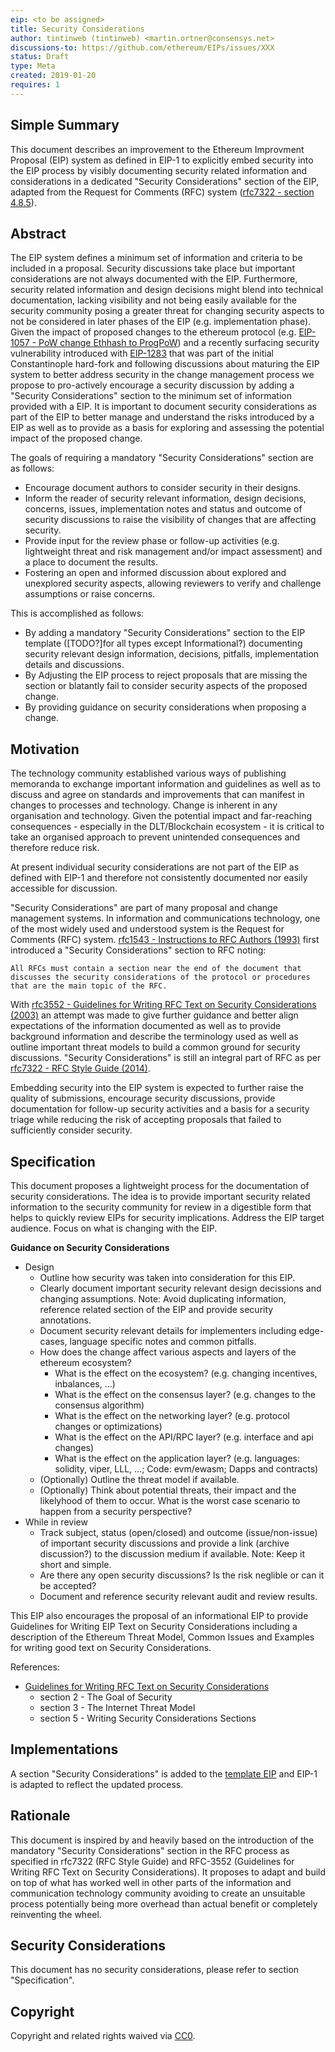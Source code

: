 ```yaml
---
eip: <to be assigned>
title: Security Considerations
author: tintinweb (tintinweb) <martin.ortner@consensys.net>
discussions-to: https://github.com/ethereum/EIPs/issues/XXX
status: Draft
type: Meta
created: 2019-01-20
requires: 1
---
```


<!--You can leave these HTML comments in your merged EIP and delete the visible duplicate text guides, they will not appear and may be helpful to refer to if you edit it again. This is the suggested template for new EIPs. Note that an EIP number will be assigned by an editor. When opening a pull request to submit your EIP, please use an abbreviated title in the filename, `eip-draft_title_abbrev.md`. The title should be 44 characters or less.-->

## Simple Summary
<!--"If you can't explain it simply, you don't understand it well enough." Provide a simplified and layman-accessible explanation of the EIP.-->

This document describes an improvement to the Ethereum Improvment Proposal (EIP) system as defined in EIP-1 to explicitly embed security into the EIP process by visibly documenting security related information and considerations in a dedicated "Security Considerations" section of the EIP, adapted from the Request for Comments (RFC) system ([rfc7322 - section 4.8.5](https://tools.ietf.org/html/rfc7322#section-4.8.5)).


## Abstract
<!--A short (~200 word) description of the technical issue being addressed.-->

The EIP system defines a minimum set of information and criteria to be included in a proposal. Security discussions take place but important considerations are not always documented with the EIP. Furthermore, security related information and design decisions might blend into technical documentation, lacking visibility and not being easily available for the security community posing a greater threat for changing security aspects to not be considered in later phases of the EIP (e.g. implementation phase). Given the impact of proposed changes to the ethereum protocol (e.g. [EIP-1057 - PoW change Ethhash to ProgPoW](https://github.com/ethereum/EIPs/blob/master/EIPS/eip-1057.md)) and a recently surfacing security vulnerability introduced with [EIP-1283](https://github.com/ethereum/EIPs/blob/master/EIPS/eip-1283.md) that was part of the initial Constantinople hard-fork and following discussions about maturing the EIP system to better address security in the change management process we propose to pro-actively encourage a security discussion by adding a "Security Considerations" section to the minimum set of information provided with a EIP. It is important to document security considerations as part of the EIP to better manage and understand the risks introduced by a EIP as well as to provide as a basis for exploring and assessing the potential impact of the proposed change. 

The goals of requiring a mandatory "Security Considerations" section are as follows:

- Encourage document authors to consider security in their designs.
- Inform the reader of security relevant information, design decisions, concerns, issues, implementation notes and status and outcome of security discussions to raise the visibility of changes that are affecting security.
- Provide input for the review phase or follow-up activities (e.g. lightweight threat and risk management and/or impact assessment) and a place to document the results.
- Fostering an open and informed discussion about explored and unexplored security aspects, allowing reviewers to verify and challenge assumptions or raise concerns.

This is accomplished as follows:

- By adding a mandatory "Security Considerations" section to the EIP template ([TODO?]for all types except Informational?) documenting security relevant design information, decisions, pitfalls, implementation details and discussions.
- By Adjusting the EIP process to reject proposals that are missing the section or blatantly fail to consider security aspects of the proposed change.
- By providing guidance on security considerations when proposing a change.


## Motivation
<!--The motivation is critical for EIPs that want to change the Ethereum protocol. It should clearly explain why the existing protocol specification is inadequate to address the problem that the EIP solves. EIP submissions without sufficient motivation may be rejected outright.-->

The technology community established various ways of publishing memoranda to exchange important information and guidelines as well as to discuss and agree on standards and improvements that can manifest in changes to processes and technology.
Change is inherent in any organisation and technology. Given the potential impact and far-reaching consequences - especially in the DLT/Blockchain ecosystem - it is critical to take an organised approach to prevent unintended consequences and therefore reduce risk.

At present individual security considerations are not part of the EIP as defined with EIP-1 and therefore not consistently documented nor easily accessible for discussion.

"Security Considerations" are part of many proposal and change management systems. In information and communications technology, one of the most widely used and understood system is the Request for Comments (RFC) system. [rfc1543 - Instructions to RFC Authors (1993)](https://tools.ietf.org/html/rfc1543#section-8) first introduced a "Security Considerations" section to RFC noting:

    All RFCs must contain a section near the end of the document that
    discusses the security considerations of the protocol or procedures
    that are the main topic of the RFC.

With [rfc3552 - Guidelines for Writing RFC Text on Security Considerations (2003)](https://tools.ietf.org/html/rfc3552) an attempt was made to give further guidance and better align expectations of the information documented as well as to provide background information and describe the terminology used as well as outline important threat models to build a common ground for security discussions. "Security Considerations" is still an integral part of RFC as per [rfc7322 - RFC Style Guide (2014)](https://tools.ietf.org/html/rfc7322#section-4.8.5).

Embedding security into the EIP system is expected to further raise the quality of submissions, encourage security discussions, provide documentation for follow-up security activities and a basis for a security triage while reducing the risk of accepting proposals that failed to sufficiently consider security.


## Specification
<!--The technical specification should describe the syntax and semantics of any new feature. The specification should be detailed enough to allow competing, interoperable implementations for any of the current Ethereum platforms (go-ethereum, parity, cpp-ethereum, ethereumj, ethereumjs, and [others](https://github.com/ethereum/wiki/wiki/Clients)).-->

This document proposes a lightweight process for the documentation of security considerations. The idea is to provide important security related information to the security community for review in a digestible form that helps to quickly review EIPs for security implications. Address the EIP target audience. Focus on what is changing with the EIP.

**Guidance on Security Considerations**

* Design 
  * Outline how security was taken into consideration for this EIP. 
  * Clearly document important security relevant design decissions and changing assumptions. Note: Avoid duplicating information, reference related section of the EIP and provide security annotations.
  * Document security relevant details for implementers including edge-cases, language specific notes and common pitfalls.
  * How does the change affect various aspects and layers of the ethereum ecosystem?
    * What is the effect on the ecosystem? (e.g. changing incentives, inbalances, ...)
    * What is the effect on the consensus layer? (e.g. changes to the consensus algorithm)
    * What is the effect on the networking layer? (e.g. protocol changes or optimizations)
    * What is the effect on the API/RPC layer? (e.g. interface and api changes)
    * What is the effect on the application layer? (e.g. languages: solidity, viper, LLL, ...; Code: evm/ewasm; Dapps and contracts)
  * (Optionally) Outline the threat model if available.
  * (Optionally) Think about potential threats, their impact and the likelyhood of them to occur. What is the worst case scenario to happen from a security perspective?
* While in review
  * Track subject, status (open/closed) and outcome (issue/non-issue) of important security discussions and provide a link (archive discussion?) to the discussion medium if available. Note: Keep it short and simple.
  * Are there any open security discussions? Is the risk neglible or can it be accepted?
  * Document and reference security relevant audit and review results.
   

This EIP also encourages the proposal of an informational EIP to provide Guidelines for Writing EIP Text on Security Considerations including a description of the Ethereum Threat Model, Common Issues and Examples for writing good text on Security Considerations.
 

References:

* [Guidelines for Writing RFC Text on Security Considerations](https://tools.ietf.org/html/rfc3552)
  * section 2 - The Goal of Security
  * section 3 - The Internet Threat Model
  * section 5 - Writing Security Considerations Sections

## Implementations
<!--The implementations must be completed before any EIP is given status "Final", but it need not be completed before the EIP is accepted. While there is merit to the approach of reaching consensus on the specification and rationale before writing code, the principle of "rough consensus and running code" is still useful when it comes to resolving many discussions of API details.-->

A section "Security Considerations" is added to the [template EIP](https://github.com/ethereum/EIPs/blob/master/eip-X.md) and EIP-1 is adapted to reflect the updated process.

## Rationale
<!--The rationale fleshes out the specification by describing what motivated the design and why particular design decisions were made. It should describe alternate designs that were considered and related work, e.g. how the feature is supported in other languages. The rationale may also provide evidence of consensus within the community, and should discuss important objections or concerns raised during discussion.-->

This document is inspired by and heavily based on the introduction of the mandatory "Security Considerations" section in the RFC process as specified in rfc7322 (RFC Style Guide) and RFC-3552 (Guidelines for Writing RFC Text on Security Considerations). It proposes to adapt and build on top of what has worked well in other parts of the information and communication technology community avoiding to create an unsuitable process potentially being more overhead than actual benefit or completely reinventing the wheel.


## Security Considerations
<!--All EIPs must contain a section that discusses the security
    considerations relevant to the specification; see "Guidelines for
   Writing RFC Text on Security Considerations" [DRAFT EIP-XXX-THIS-EIP] for more
   information.-->

This document has no security considerations, please refer to section "Specification".


## Copyright
Copyright and related rights waived via [CC0](https://creativecommons.org/publicdomain/zero/1.0/).
